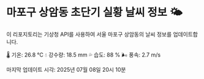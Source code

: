 
# 마포구 상암동 초단기 실황 날씨 정보 🌤️

이 리포지토리는 기상청 API를 사용하여 서울 마포구 상암동의 날씨 정보를 업데이트합니다. 

🌡️ 기온: 26.8 ℃
💧 강수량: 18.5 mm
💦 습도: 88 %
🌬️ 풍속: 2.7 m/s

마지막 업데이트 시각: 2025년 07월 08일 20시 10분    
